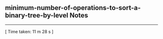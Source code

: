 <h2>minimum-number-of-operations-to-sort-a-binary-tree-by-level Notes</h2><hr>[ Time taken: 11 m 28 s ]
